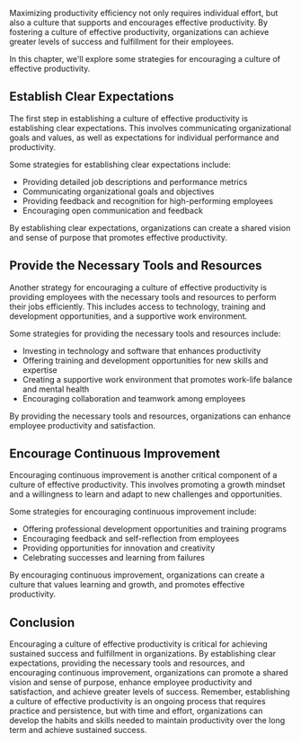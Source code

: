 
Maximizing productivity efficiency not only requires individual effort, but also a culture that supports and encourages effective productivity. By fostering a culture of effective productivity, organizations can achieve greater levels of success and fulfillment for their employees.

In this chapter, we'll explore some strategies for encouraging a culture of effective productivity.

Establish Clear Expectations
----------------------------

The first step in establishing a culture of effective productivity is establishing clear expectations. This involves communicating organizational goals and values, as well as expectations for individual performance and productivity.

Some strategies for establishing clear expectations include:

* Providing detailed job descriptions and performance metrics
* Communicating organizational goals and objectives
* Providing feedback and recognition for high-performing employees
* Encouraging open communication and feedback

By establishing clear expectations, organizations can create a shared vision and sense of purpose that promotes effective productivity.

Provide the Necessary Tools and Resources
-----------------------------------------

Another strategy for encouraging a culture of effective productivity is providing employees with the necessary tools and resources to perform their jobs efficiently. This includes access to technology, training and development opportunities, and a supportive work environment.

Some strategies for providing the necessary tools and resources include:

* Investing in technology and software that enhances productivity
* Offering training and development opportunities for new skills and expertise
* Creating a supportive work environment that promotes work-life balance and mental health
* Encouraging collaboration and teamwork among employees

By providing the necessary tools and resources, organizations can enhance employee productivity and satisfaction.

Encourage Continuous Improvement
--------------------------------

Encouraging continuous improvement is another critical component of a culture of effective productivity. This involves promoting a growth mindset and a willingness to learn and adapt to new challenges and opportunities.

Some strategies for encouraging continuous improvement include:

* Offering professional development opportunities and training programs
* Encouraging feedback and self-reflection from employees
* Providing opportunities for innovation and creativity
* Celebrating successes and learning from failures

By encouraging continuous improvement, organizations can create a culture that values learning and growth, and promotes effective productivity.

Conclusion
----------

Encouraging a culture of effective productivity is critical for achieving sustained success and fulfillment in organizations. By establishing clear expectations, providing the necessary tools and resources, and encouraging continuous improvement, organizations can promote a shared vision and sense of purpose, enhance employee productivity and satisfaction, and achieve greater levels of success. Remember, establishing a culture of effective productivity is an ongoing process that requires practice and persistence, but with time and effort, organizations can develop the habits and skills needed to maintain productivity over the long term and achieve sustained success.
